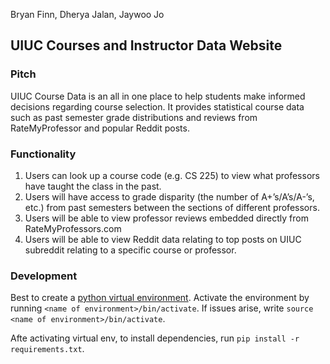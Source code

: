 Bryan Finn, Dherya Jalan, Jaywoo Jo

## UIUC Courses and Instructor Data Website

### Pitch
UIUC Course Data is an all in one place to help students make informed decisions
regarding course selection. It provides statistical course data such as past semester
grade distributions and reviews from RateMyProfessor and popular Reddit posts.

### Functionality
1. Users can look up a course code (e.g. CS 225) to view what professors have
taught the class in the past.
2. Users will have access to grade disparity (the number of A+’s/A’s/A-’s, etc.) from
past semesters between the sections of different professors.
3. Users will be able to view professor reviews embedded directly from
RateMyProfessors.com
4. Users will be able to view Reddit data relating to top posts on UIUC subreddit
relating to a specific course or professor.

### Development
Best to create a [python virtual environment](https://phoenixnap.com/kb/install-flask#ftoc-heading-6). 
Activate the environment by running ```<name of environment>/bin/activate```. If issues arise, write ```source <name of environment>/bin/activate```.

Afte activating virtual env, to install dependencies, run ```pip install -r requirements.txt```.
